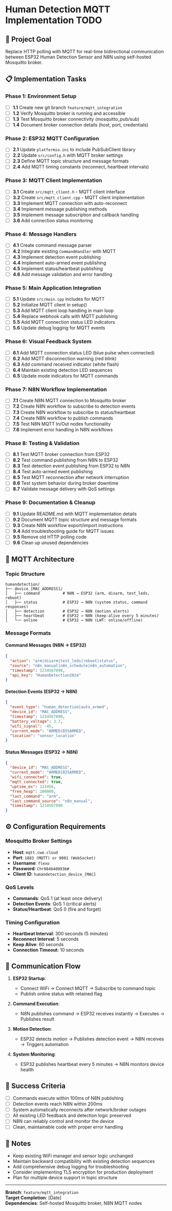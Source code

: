 # Human Detection MQTT Implementation TODO

## 🎯 Project Goal
Replace HTTP polling with MQTT for real-time bidirectional communication between ESP32 Human Detection Sensor and N8N using self-hosted Mosquitto broker.

## 📋 Implementation Tasks

### Phase 1: Environment Setup
- [ ] **1.1** Create new git branch `feature/mqtt_integration`
- [ ] **1.2** Verify Mosquitto broker is running and accessible
- [ ] **1.3** Test Mosquitto broker connectivity (mosquitto_pub/sub)
- [ ] **1.4** Document broker connection details (host, port, credentials)

### Phase 2: ESP32 MQTT Configuration
- [ ] **2.1** Update `platformio.ini` to include PubSubClient library
- [ ] **2.2** Update `src/config.h` with MQTT broker settings
- [ ] **2.3** Define MQTT topic structure and message formats
- [ ] **2.4** Add MQTT timing constants (reconnect, heartbeat intervals)

### Phase 3: MQTT Client Implementation
- [ ] **3.1** Create `src/mqtt_client.h` - MQTT client interface
- [ ] **3.2** Create `src/mqtt_client.cpp` - MQTT client implementation
- [ ] **3.3** Implement MQTT connection with auto-reconnect
- [ ] **3.4** Implement message publishing methods
- [ ] **3.5** Implement message subscription and callback handling
- [ ] **3.6** Add connection status monitoring

### Phase 4: Message Handlers
- [ ] **4.1** Create command message parser
- [ ] **4.2** Integrate existing `CommandHandler` with MQTT
- [ ] **4.3** Implement detection event publishing
- [ ] **4.4** Implement auto-armed event publishing
- [ ] **4.5** Implement status/heartbeat publishing
- [ ] **4.6** Add message validation and error handling

### Phase 5: Main Application Integration
- [ ] **5.1** Update `src/main.cpp` includes for MQTT
- [ ] **5.2** Initialize MQTT client in setup()
- [ ] **5.3** Add MQTT client loop handling in main loop
- [ ] **5.4** Replace webhook calls with MQTT publishing
- [ ] **5.5** Add MQTT connection status LED indicators
- [ ] **5.6** Update debug logging for MQTT events

### Phase 6: Visual Feedback System
- [ ] **6.1** Add MQTT connection status LED (blue pulse when connected)
- [ ] **6.2** Add MQTT disconnection warning (red blink)
- [ ] **6.3** Add command received indicator (white flash)
- [ ] **6.4** Maintain existing detection LED sequences
- [ ] **6.5** Update mode indicators for MQTT commands

### Phase 7: N8N Workflow Implementation
- [ ] **7.1** Create N8N MQTT connection to Mosquitto broker
- [ ] **7.2** Create N8N workflow to subscribe to detection events
- [ ] **7.3** Create N8N workflow to subscribe to status/heartbeat
- [ ] **7.4** Create N8N workflow to publish commands
- [ ] **7.5** Test N8N MQTT In/Out nodes functionality
- [ ] **7.6** Implement error handling in N8N workflows

### Phase 8: Testing & Validation
- [ ] **8.1** Test MQTT broker connection from ESP32
- [ ] **8.2** Test command publishing from N8N to ESP32
- [ ] **8.3** Test detection event publishing from ESP32 to N8N
- [ ] **8.4** Test auto-armed event publishing
- [ ] **8.5** Test MQTT reconnection after network interruption
- [ ] **8.6** Test system behavior during broker downtime
- [ ] **8.7** Validate message delivery with QoS settings

### Phase 9: Documentation & Cleanup
- [ ] **9.1** Update README.md with MQTT implementation details
- [ ] **9.2** Document MQTT topic structure and message formats
- [ ] **9.3** Create N8N workflow export/import instructions
- [ ] **9.4** Add troubleshooting guide for MQTT issues
- [ ] **9.5** Remove old HTTP polling code
- [ ] **9.6** Clean up unused dependencies

## 📡 MQTT Architecture

### Topic Structure
```
humandetection/
├── device_[MAC_ADDRESS]/
│   ├── command          # N8N → ESP32 (arm, disarm, test_leds, reboot)
│   ├── status           # ESP32 → N8N (system status, command responses)
│   ├── detection        # ESP32 → N8N (motion alerts)
│   ├── heartbeat        # ESP32 → N8N (keep-alive every 5 minutes)
│   └── online           # ESP32 → N8N (LWT: online/offline)
```

### Message Formats

#### Command Messages (N8N → ESP32)
```json
{
  "action": "arm|disarm|test_leds|reboot|status",
  "source": "n8n_manual|n8n_schedule|n8n_automation",
  "timestamp": 1234567890,
  "api_key": "HumanDetection2024"
}
```

#### Detection Events (ESP32 → N8N)
```json
{
  "event_type": "human_detection|auto_armed",
  "device_id": "MAC_ADDRESS",
  "timestamp": 1234567890,
  "battery_voltage": 3.7,
  "wifi_signal": -45,
  "current_mode": "ARMED|DISARMED",
  "location": "sensor_location"
}
```

#### Status Messages (ESP32 → N8N)
```json
{
  "device_id": "MAC_ADDRESS",
  "current_mode": "ARMED|DISARMED", 
  "wifi_connected": true,
  "mqtt_connected": true,
  "uptime_ms": 123456,
  "free_heap": 200000,
  "last_command": "arm",
  "last_command_source": "n8n_manual",
  "timestamp": 1234567890
}
```

## ⚙️ Configuration Requirements

### Mosquitto Broker Settings
- **Host**: `mqtt.cwe.cloud`
- **Port**: `1883 (MQTT) or 9001 (WebSocket)`
- **Username**: `flexo`
- **Password**: `Chr0846400936#`
- **Client ID**: `humandetection_device_[MAC]`

### QoS Levels
- **Commands**: QoS 1 (at least once delivery)
- **Detection Events**: QoS 1 (critical alerts)
- **Status/Heartbeat**: QoS 0 (fire and forget)

### Timing Configuration
- **Heartbeat Interval**: 300 seconds (5 minutes)
- **Reconnect Interval**: 5 seconds
- **Keep Alive**: 60 seconds
- **Connection Timeout**: 10 seconds

## 🔄 Communication Flow

1. **ESP32 Startup**:
   - Connect WiFi → Connect MQTT → Subscribe to command topic
   - Publish online status with retained flag

2. **Command Execution**:
   - N8N publishes command → ESP32 receives instantly → Executes → Publishes result

3. **Motion Detection**:
   - ESP32 detects motion → Publishes detection event → N8N receives → Triggers automation

4. **System Monitoring**:
   - ESP32 publishes heartbeat every 5 minutes → N8N monitors device health

## 🎯 Success Criteria

- [ ] Commands execute within 100ms of N8N publishing
- [ ] Detection events reach N8N within 200ms
- [ ] System automatically reconnects after network/broker outages  
- [ ] All existing LED feedback and detection logic preserved
- [ ] N8N can reliably control and monitor the device
- [ ] Clean, maintainable code with proper error handling

## 📝 Notes

- Keep existing WiFi manager and sensor logic unchanged
- Maintain backward compatibility with existing detection sequences
- Add comprehensive debug logging for troubleshooting
- Consider implementing TLS encryption for production deployment
- Plan for multiple device support in topic structure

---

**Branch**: `feature/mqtt_integration`  
**Target Completion**: [Date]  
**Dependencies**: Self-hosted Mosquitto broker, N8N MQTT nodes
